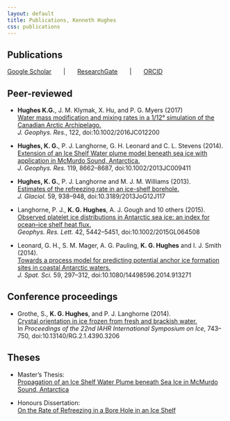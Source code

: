 ```yaml
---
layout: default
title: Publications, Kenneth Hughes
css: publications
---
```


## Publications

[Google Scholar][gs] &nbsp; &nbsp; &nbsp; &#124; &nbsp; &nbsp; &nbsp; [ResearchGate][rg] &nbsp; &nbsp; &nbsp; &#124; &nbsp; &nbsp; &nbsp; [ORCID][oi]

## Peer-reviewed

* __Hughes K.G.__, J. M. Klymak, X. Hu, and P. G. Myers (2017)  
[Water mass modification and mixing rates in a 1/12° simulation of the Canadian Arctic Archipelago.][pr5]  
*J. Geophys. Res.*, 122, doi:10.1002/2016JC012200

* __Hughes, K. G.__, P. J. Langhorne, G. H. Leonard and C. L. Stevens (2014).  
[Extension of an Ice Shelf Water plume model beneath sea ice with application in McMurdo Sound, Antarctica.][pr4]  
*J. Geophys. Res.* 119, 8662–8687, doi:10.1002/2013JC009411

* __Hughes, K. G.__, P. J. Langhorne and M. J. M. Williams (2013).  
[Estimates of the refreezing rate in an ice-shelf borehole.][pr3]  
*J. Glaciol.* 59, 938–948, doi:10.3189/2013JoG12J117

* Langhorne, P. J., __K. G. Hughes__, A. J. Gough and 10 others (2015).  
[Observed platelet ice distributions in Antarctic sea ice: an index for ocean–ice shelf heat flux.][pr2]  
*Geophys. Res. Lett.* 42, 5442–5451, doi:10.1002/2015GL064508

* Leonard, G. H., S. M. Mager, A. G. Pauling, __K. G. Hughes__ and I. J. Smith (2014).  
[Towards a process model for predicting potential anchor ice formation sites in coastal Antarctic waters.][pr1]  
*J. Spat. Sci.* 59, 297–312, doi:10.1080/14498596.2014.913271

## Conference proceedings

* Grothe, S., __K. G. Hughes__, and P. J. Langhorne (2014).  
[Crystal orientation in ice frozen from fresh and brackish water.][cp1]  
In *Proceedings of the 22nd IAHR International Symposium on Ice*, 743–750, doi:10.13140/RG.2.1.4390.3206

## Theses

- Master’s Thesis:  
[Propagation of an Ice Shelf Water Plume beneath Sea Ice in McMurdo Sound, Antarctica][mt]

- Honours Dissertation:  
[On the Rate of Refreezing in a Bore Hole in an Ice Shelf][ht]

[oi]: http://orcid.org/0000-0001-5066-3310
[rg]: https://www.researchgate.net/profile/Kenneth_Hughes2
[gs]: https://scholar.google.ca/citations?hl=en&user=hi2Jk_0AAAAJ&view_op=list_works&gmla=AJsN-F4Zdrx9Pf-PPqjz6hrH-DheV_vXiMWX3S7tEtSkmvBg_8eGJ2SgiEqMtRP6Mb6ypgid5nG3qMSTEawch62wteDpnvaeOO0VaHGLMWMILMeUpYThUhuF9rPxErjMWzQge1QX58hN
[pr5]: http://dx.doi.org/10.1002/2016JC012200
[pr4]: http://dx.doi.org/10.1002/2013JC009411
[pr3]: http://dx.doi.org/10.3189/2013JoG12J117
[pr2]: http://dx.doi.org/10.1002/2015GL064508
[pr1]: http://dx.doi.org/10.1080/14498596.2014.913271
[cp1]: http://dx.doi.org/10.13140/RG.2.1.4390.3206
[mt]: http://hdl.handle.net/10523/4325
[ht]: /docs/Ken%20Hughes%20Honours%20Dissertation.pdf
